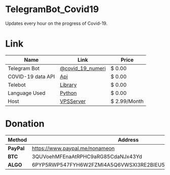 # TelegramBot_Covid19
Updates every hour on the progress of Covid-19.

# Link
|Name|Link|Price|
|--|--|--|
|Telegram Bot|[@covid_19_numeri](https://t.me/covid_19_numeri)|$ 0.00|
|COVID-19 data API|[Api](https://rapidapi.com/Gramzivi/api/covid-19-data/)|$ 0.00|
|Telebot|[Library](https://pypi.org/project/telebot/)|$ 0.00|
|Language Used|[Python](https://www.python.org/)|$ 0.00|
|Host|[VPSServer](https://www.vpsserver.com/?affcode=ad5d5e74ca77)|$ 2.99/Month|

# Donation
|Method|Address|
|--|--|
|**PayPal**|https://www.paypal.me/nonameon|
|**BTC**|3QUVoehMFEnaAtRPHC9aRG85CdaNJx43Yd|
|**ALGO**|6PYP5RWP547FYH6W2FZMI4A5Q6VWSXI3RE2BIEU5LWKFRVG3VX75YTVNEI|
